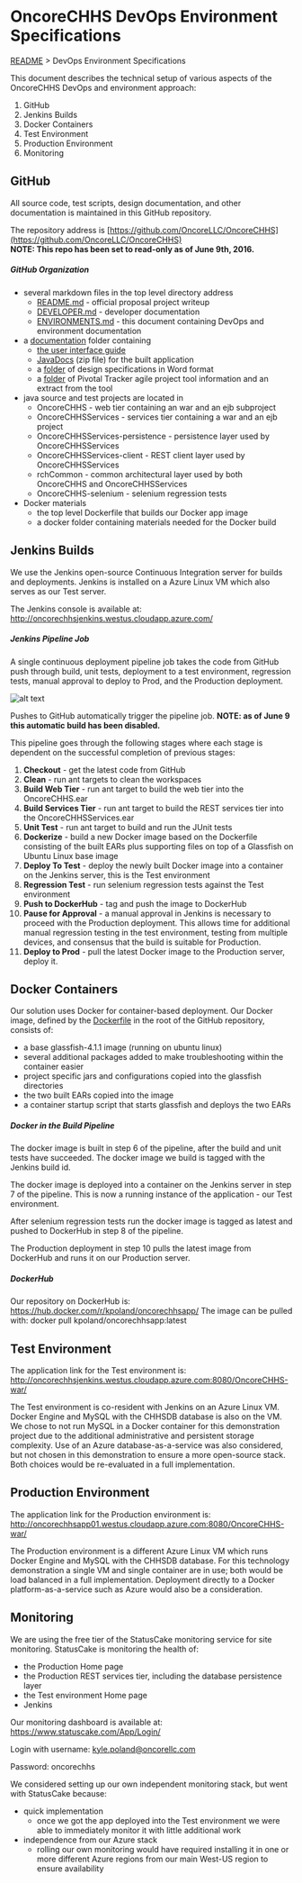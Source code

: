 # OncoreCHHS DevOps Environment Specifications
[README](README.md) > DevOps Environment Specifications

This document describes the technical setup of various aspects of the OncoreCHHS DevOps and environment approach:

1. GitHub  
2. Jenkins Builds  
3. Docker Containers  
4. Test Environment  
5. Production Environment  
6. Monitoring  

## GitHub
All source code, test scripts, design documentation, and other documentation is maintained in this GitHub repository.

The repository address is [https://github.com/OncoreLLC/OncoreCHHS](https://github.com/OncoreLLC/OncoreCHHS)  
**NOTE: This repo has been set to read-only as of June 9th, 2016.**

##### GitHub Organization
- several markdown files in the top level directory address
  - [README.md](README.md) - official proposal project writeup
  - [DEVELOPER.md](DEVELOPER.md) - developer documentation
  - [ENVIRONMENTS.md](ENVIRONMENTS.md) - this document containing DevOps and environment documentation
- a [documentation](documenation) folder containing
  - [the user interface guide](documentation/OncoreCHHSUserInterfaceGuide.pdf)
  - [JavaDocs](documentation/JavaDocs.zip) (zip file) for the built application
  - a [folder](documentation/DesignSpecsFromUserSessions) of design specifications in Word format
  - a [folder](documentation/PivotalTrackerArtifacts) of Pivotal Tracker agile project tool information and an extract from the tool
- java source and test projects are located in
  - OncoreCHHS - web tier containing an war and an ejb subproject
  - OncoreCHHSServices - services tier containing a war and an ejb project
  - OncoreCHHSServices-persistence - persistence layer used by OncoreCHHSServices
  - OncoreCHHSServices-client - REST client layer used by OncoreCHHSServices
  - rchCommon - common architectural layer used by both OncoreCHHS and OncoreCHHSServices
  - OncoreCHHS-selenium - selenium regression tests
- Docker materials
  - the top level Dockerfile that builds our Docker app image
  - a docker folder containing materials needed for the Docker build

## Jenkins Builds
We use the Jenkins open-source Continuous Integration server for builds and deployments. Jenkins is installed on a Azure Linux VM which also serves as our Test server.

The Jenkins console is available at: http://oncorechhsjenkins.westus.cloudapp.azure.com/
##### Jenkins Pipeline Job
A single continuous deployment pipeline job takes the code from GitHub push through build, unit tests, deployment to a test environment, regression tests, manual approval to deploy to Prod, and the Production deployment.

![alt text](https://github.com/OncoreLLC/OncoreCHHS/blob/master/documentation/jenkins_screenhsot.png "Jenkins screenshot")

Pushes to GitHub automatically trigger the pipeline job. **NOTE: as of June 9 this automatic build has been disabled.**

This pipeline goes through the following stages where each stage is dependent on the successful completion of previous stages:

1. __Checkout__ - get the latest code from GitHub  
2. __Clean__ - run ant targets to clean the workspaces   
3. __Build Web Tier__ - run ant target to build the web tier into the OncoreCHHS.ear  
4. __Build Services Tier__ - run ant target to build the REST services tier into the OncoreCHHSServices.ear  
5. __Unit Test__ - run ant target to build and run the JUnit tests  
6. __Dockerize__ - build a new Docker image based on the Dockerfile consisting of the built EARs plus supporting files on top of a Glassfish on Ubuntu Linux base image  
7. __Deploy To Test__ - deploy the newly built Docker image into a container on the Jenkins server, this is the Test environment  
8. __Regression Test__ - run selenium regression tests against the Test environment  
9. __Push to DockerHub__ - tag and push the image to DockerHub  
10. __Pause for Approval__ - a manual approval in Jenkins is necessary to proceed with the Production deployment. This allows time for additional manual regression testing in the test environment, testing from multiple devices, and consensus that the build is suitable for Production.  
11. __Deploy to Prod__ - pull the latest Docker image to the Production server, deploy it.

## Docker Containers
Our solution uses Docker for container-based deployment. Our Docker image, defined by the [Dockerfile](Dockerfile) in the root of the GitHub repository, consists of:
- a base glassfish-4.1.1 image (running on ubuntu linux)
- several additional packages added to make troubleshooting within the container easier
- project specific jars and configurations copied into the glassfish directories
- the two built EARs copied into the image
- a container startup script that starts glassfish and deploys the two EARs

##### Docker in the Build Pipeline
The docker image is built in step 6 of the pipeline, after the build and unit tests have succeeded. The docker image we build is tagged with the Jenkins build id.

The docker image is deployed into a container on the Jenkins server in step 7 of the pipeline. This is now a running instance of the application - our Test environment.

After selenium regression tests run the docker image is tagged as latest and pushed to DockerHub in step 8 of the pipeline.

The Production deployment in step 10 pulls the latest image from DockerHub and runs it on our Production server.

##### DockerHub
Our repository on DockerHub is: https://hub.docker.com/r/kpoland/oncorechhsapp/
The image can be pulled with: docker pull kpoland/oncorechhsapp:latest

## Test Environment
The application link for the Test environment is: http://oncorechhsjenkins.westus.cloudapp.azure.com:8080/OncoreCHHS-war/

The Test environment is co-resident with Jenkins on an Azure Linux VM. Docker Engine and MySQL with the CHHSDB database is also on the VM. We chose to not run MySQL in a Docker container for this demonstration project due to the additional administrative and persistent storage complexity. Use of an Azure database-as-a-service was also considered, but not chosen in this demonstration to ensure a more open-source stack. Both choices would be re-evaluated in a full implementation.

## Production Environment
The application link for the Production environment is: http://oncorechhsapp01.westus.cloudapp.azure.com:8080/OncoreCHHS-war/

The Production environment is a different Azure Linux VM which runs Docker Engine and MySQL with the CHHSDB database. For this technology demonstration a single VM and single container are in use; both would be load balanced in a full implementation. Deployment directly to a Docker platform-as-a-service such as Azure would also be a consideration.

## Monitoring
We are using the free tier of the StatusCake monitoring service for site monitoring. StatusCake is monitoring the health of:
- the Production Home page
- the Production REST services tier, including the database persistence layer
- the Test environment Home page
- Jenkins

Our monitoring dashboard is available at: https://www.statuscake.com/App/Login/

Login with username: kyle.poland@oncorellc.com

Password: oncorechhs

We considered setting up our own independent monitoring stack, but went with StatusCake because:
- quick implementation
  - once we got the app deployed into the Test environment we were able to immediately monitor it with little additional work
- independence from our Azure stack
  - rolling our own monitoring would have required installing it in one or more different Azure regions from our main West-US region to ensure availability
